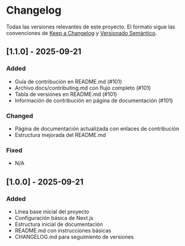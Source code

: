# Changelog

Todas las versiones relevantes de este proyecto.
El formato sigue las convenciones de [Keep a Changelog](https://keepachangelog.com/es-ES/1.0.0/) y [Versionado Semántico](https://semver.org/lang/es/).

## [1.1.0] - 2025-09-21
### Added
- Guía de contribución en README.md (#101)
- Archivo docs/contributing.md con flujo completo (#101)
- Tabla de versiones en README.md (#101)
- Información de contribución en página de documentación (#101)

### Changed
- Página de documentación actualizada con enlaces de contribución
- Estructura mejorada del README.md

### Fixed
- N/A

## [1.0.0] - 2025-09-21
### Added
- Línea base inicial del proyecto
- Configuración básica de Next.js
- Estructura inicial de documentación
- README.md con instrucciones básicas
- CHANGELOG.md para seguimiento de versiones